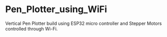# Pen_Plotter_using_WiFi
Vertical Pen Plotter build using ESP32 micro controller and Stepper Motors controlled through Wi-Fi.
